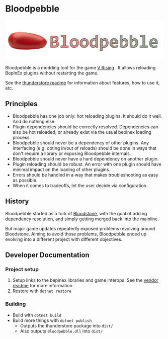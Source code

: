 # Bloodpebble

![bloodpebble-banner](https://github.com/cheesasaurus/Bloodpebble/raw/main/bloodpebble-banner.png)

Bloodpebble is a modding tool for the game [V Rising](https://playvrising.com/) . It allows reloading BepInEx plugins without restarting the game.

See the [thunderstore readme](README-thunderstore.md) for information about features, how to use it, etc.

## Principles

- Bloodpebble has one job only: hot reloading plugins. It should do it well. And do nothing else.
- Plugin dependencies should be correctly resolved. Dependencies can also be hot reloaded, or already exist via the usual bepinex loading process.
- Bloodpebble should never be a dependency of other plugins. Any interfacing (e.g. opting in/out of reloads) should be done in ways that don't require a library or exposing Bloodpebble internals.
- Bloodpebble should never have a hard dependency on another plugin.
- Plugin reloading should be robust. An error with one plugin should have minimal impact on the loading of other plugins.
- Errors should be handled in a way that makes troubleshooting as easy as possible.
- When it comes to tradeoffs, let the user decide via configuration.

## History

Bloodpebble started as a fork of [Bloodstone](https://github.com/decaprime/Bloodstone), with the goal of adding dependency resolution, and simply getting merged back into the mainline.

But major game updates repeatedly exposed problems revolving around Bloodstone. Aiming to avoid those problems,  Bloodpebble ended up evolving into a different project with different objectives.

## Developer Documentation

### Project setup

1. Setup links to the bepinex libraries and game interops. See the [vendor readme](vendor/README.md) for more information.
2. Restore with `dotnet restore`

### Building
- Build with `dotnet build`
- Build more things with `dotnet publish`
  - Outputs the thunderstore package into `dist/`
  - Also outputs `Bloodpebble.dll` into `dist/`